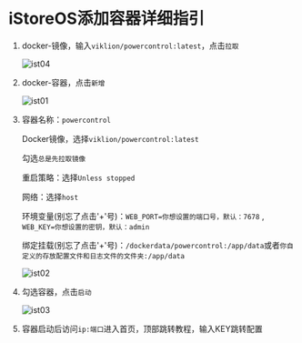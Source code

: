 # iStoreOS添加容器详细指引
1. docker-镜像，输入`viklion/powercontrol:latest`，点击`拉取`

   ![ist04](https://github.com/user-attachments/assets/e009eefc-0784-46e6-b843-e705983dd201)

1. docker-容器，点击`新增`

   ![ist01](https://github.com/user-attachments/assets/53e79294-d497-4770-94f1-774586779a6b)

1. 容器名称：`powercontrol`

   Docker镜像，选择`viklion/powercontrol:latest`

   勾选`总是先拉取镜像`

   重启策略：选择`Unless stopped`

   网络：选择`host`

   环境变量(别忘了点击'+'号)：`WEB_PORT=你想设置的端口号，默认：7678` , `WEB_KEY=你想设置的密钥，默认：admin`

   绑定挂载(别忘了点击'+'号)：`/dockerdata/powercontrol:/app/data`或者`你自定义的存放配置文件和日志文件的文件夹:/app/data`

   ![ist02](https://github.com/user-attachments/assets/bd06b961-9e4a-44ec-86f8-6dec2a83c6b4)

1. 勾选容器，点击`启动`

   ![ist03](https://github.com/user-attachments/assets/246ca6c2-8bca-42ad-94c8-eb908f932230)

1. 容器启动后访问`ip:端口`进入首页，顶部跳转教程，输入KEY跳转配置
